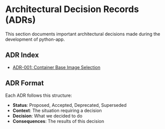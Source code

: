 # Architectural Decision Records (ADRs)

This section documents important architectural decisions made during the development of python-app.

## ADR Index

- [ADR-001: Container Base Image Selection](adr-001-container-base-image.md)
<!-- - [ADR-002: Health Check Implementation](adr-002-health-check-pattern.md) -->
<!-- - [ADR-003: GitOps Deployment Strategy](adr-003-gitops-deployment.md) -->
<!-- - [ADR-004: Ingress and TLS Configuration](adr-004-ingress-tls.md) -->

## ADR Format

Each ADR follows this structure:

- **Status**: Proposed, Accepted, Deprecated, Superseded
- **Context**: The situation requiring a decision
- **Decision**: What we decided to do
- **Consequences**: The results of this decision
